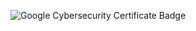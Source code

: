 ![Google Cybersecurity Certificate Badge](images/Google%20Cybersecurity%20Certificate%20Badge-1.png)
